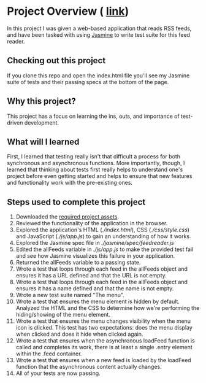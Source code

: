 # Project Overview ( [link](http://znalbert.github.io/frontend-nanodegree-feedreader/))

In this project I was given a web-based application that reads RSS feeds, and have been tasked with using [Jasmine](http://jasmine.github.io/) to write test suite for this feed reader.

## Checking out this project

If you clone this repo and open the index.html file you'll see my Jasmine suite of tests and their passing specs at the bottom of the page.

## Why this project?

This project has a focus on learning the ins, outs, and importance of test-driven development.

## What will I learned

First, I learned that testing really isn't that difficult a process for both synchronous and asynchronous functions. More importantly, though, I learned that thinking about tests first really helps to understand one's project before even getting started and helps to ensure that new features and functionality work with the pre-existing ones.


## Steps used to complete this project

1. Downloaded the [required project assets](http://github.com/udacity/frontend-nanodegree-feedreader).
2. Reviewed the functionality of the application in the browser.
3. Explored the application's HTML (*./index.html*), CSS (*./css/style.css*) and JavaScript (*./js/app.js*) to gain an understanding of how it works.
4. Explored the Jasmine spec file in *./jasmine/spec/feedreader.js*
5. Edited the allFeeds variable in *./js/app.js* to make the provided test fail and see how Jasmine visualizes this failure in your application.
6. Returned the allFeeds variable to a passing state.
7. Wrote a test that loops through each feed in the allFeeds object and ensures it has a URL defined and that the URL is not empty.
8. Wrote a test that loops through each feed in the allFeeds object and ensures it has a name defined and that the name is not empty.
9. Wrote a new test suite named "The menu".
10. Wrote a test that ensures the menu element is hidden by default. Analyzed the HTML and the CSS to determine how we're performing the hiding/showing of the menu element.
11. Wrote a test that ensures the menu changes visibility when the menu icon is clicked. This test has two expectations: does the menu display when clicked and does it hide when clicked again.
12. Wrote a test that ensures when the asynchronous loadFeed function is called and completes its work, there is at least a single .entry element within the .feed container.
13. Wrote a test that ensures when a new feed is loaded by the loadFeed function that the asynchronous content actually changes.
14. All of your tests are now passing.
